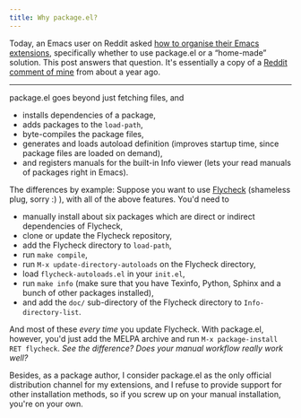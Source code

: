 ```yaml
---
title: Why package.el?
---
```


Today, an Emacs user on Reddit asked
[how to organise their Emacs extensions][1], specifically whether to use
package.el or a “home-made” solution.  This post answers that question.  It's
essentially a copy of a [Reddit comment of mine][2] from about a year ago.

<!--more-->

----

package.el goes beyond just fetching files, and

- installs dependencies of a package,
- adds packages to the `load-path`,
- byte-compiles the package files,
- generates and loads autoload definition (improves startup time, since package
  files are loaded on demand),
- and registers manuals for the built-in Info viewer (lets your read manuals of
  packages right in Emacs).

The differences by example: Suppose you want to use [Flycheck][] (shameless
plug, sorry :) ), with all of the above features. You'd need to

- manually install about six packages which are direct or indirect dependencies
  of Flycheck,
- clone or update the Flycheck repository,
- add the Flycheck directory to `load-path`,
- run `make compile`,
- run `M-x update-directory-autoloads` on the Flycheck directory,
- load `flycheck-autoloads.el` in your `init.el`,
- run `make info` (make sure that you have Texinfo, Python, Sphinx and a bunch
  of other packages installed),
- and add the `doc/` sub-directory of the Flycheck directory to
  `Info-directory-list`.

And most of these *every time* you update Flycheck.  With package.el, however,
you'd just add the MELPA archive and run `M-x package-install RET flycheck`.
*See the difference? Does your manual workflow really work well?*

Besides, as a package author, I consider package.el as the only official
distribution channel for my extensions, and I refuse to provide support for
other installation methods, so if you screw up on your manual installation,
you're on your own.

[1]: http://www.reddit.com/r/emacs/comments/2t1886/organising_extensions_git_submodule_vs/
[2]: http://www.reddit.com/r/emacs/comments/1z9awm/to_use_packageel_or_not/
[Flycheck]: http://flycheck.readthedocs.org/en/latest/
